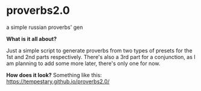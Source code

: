 # proverbs2.0
a simple russian proverbs' gen

<b>What is it all about?</b>

Just a simple script to generate proverbs from two types of presets for the 1st and 2nd parts respectively. There's also a 3rd part for a conjunction, as I am planning to add some more later, there's only one for now.

<b>How does it look?</b>
Something like this: https://tempestary.github.io/proverbs2.0/


